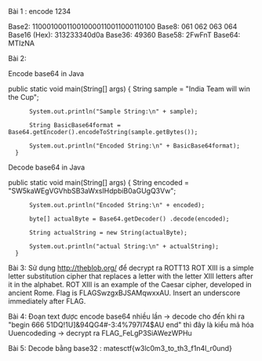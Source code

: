 Bài 1 : encode 1234

  Base2: 	110001000110010000110011000110100
  Base8: 061 062 063 064
  Base16 (Hex): 313233340d0a
  Base36: 49360
  Base58: 2FwFnT
  Base64: MTIzNA

Bài 2:

  Encode base64 in Java

  public static void main(String[] args) 
      {
          String sample = "India Team will win the Cup"; 

          System.out.println("Sample String:\n" + sample); 

          String BasicBase64format = Base64.getEncoder().encodeToString(sample.getBytes()); 

          System.out.println("Encoded String:\n" + BasicBase64format); 
      } 

  Decode base64 in Java

  public static void main(String[] args) 
      { 
          String encoded = "SW5kaWEgVGVhbSB3aWxsIHdpbiB0aGUgQ3Vw"; 

          System.out.println("Encoded String:\n" + encoded); 

          byte[] actualByte = Base64.getDecoder() .decode(encoded); 

          String actualString = new String(actualByte); 

          System.out.println("actual String:\n" + actualString); 
      }

Bài 3:
  Sử dụng http://theblob.org/ để decrypt ra ROTT13
  ROT XIII is a simple letter substitution cipher that replaces a letter with the letter XIII letters after it in the alphabet.
  ROT XIII is an example of the Caesar cipher, developed in ancient Rome. Flag is FLAGSwzgxBJSAMqwxxAU. Insert an underscore immediately after FLAG.

Bài 4:
  Đoạn text được encode base64 nhiều lần -> decode cho đến khi ra 
  "begin 666 <data>
  51DQ!1U]&94QG4#-3:4%797I74$AU
  end"
  thì đây là kiểu mã hóa Uuencodeding -> decrypt ra FLAG_FeLgP3SiAWezWPHu

Bài 5:
Decode bằng base32 : matesctf{w3lc0m3_to_th3_f1n4l_r0und} 

